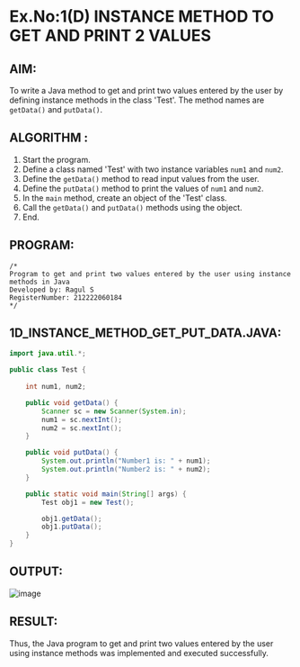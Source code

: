 # Ex.No:1(D) INSTANCE METHOD TO GET AND PRINT 2 VALUES

## AIM:
To write a Java method to get and print two values entered by the user by defining instance methods in the class 'Test'. The method names are `getData()` and `putData()`.

## ALGORITHM :
1. Start the program.
2. Define a class named 'Test' with two instance variables `num1` and `num2`.
3. Define the `getData()` method to read input values from the user.
4. Define the `putData()` method to print the values of `num1` and `num2`.
5. In the `main` method, create an object of the 'Test' class.
6. Call the `getData()` and `putData()` methods using the object.
7. End.

## PROGRAM:
```
/*
Program to get and print two values entered by the user using instance methods in Java
Developed by: Ragul S
RegisterNumber: 212222060184
*/
```

## 1D_INSTANCE_METHOD_GET_PUT_DATA.JAVA:
```java
import java.util.*;

public class Test {
    
    int num1, num2;

    public void getData() {
        Scanner sc = new Scanner(System.in);
        num1 = sc.nextInt();
        num2 = sc.nextInt();
    }

    public void putData() {
        System.out.println("Number1 is: " + num1);
        System.out.println("Number2 is: " + num2);
    }

    public static void main(String[] args) {
        Test obj1 = new Test();

        obj1.getData();
        obj1.putData();
    }
}
```

## OUTPUT:
![image](https://github.com/user-attachments/assets/21256776-5e34-47a1-951c-9113b07f95b4)


## RESULT:
Thus, the Java program to get and print two values entered by the user using instance methods was implemented and executed successfully.
